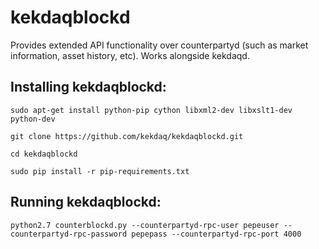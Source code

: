 kekdaqblockd
==============

Provides extended API functionality over counterpartyd (such as market information, asset history, etc). Works alongside kekdaqd.


## Installing kekdaqblockd:

```
sudo apt-get install python-pip cython libxml2-dev libxslt1-dev python-dev

git clone https://github.com/kekdaq/kekdaqblockd.git

cd kekdaqblockd

sudo pip install -r pip-requirements.txt 
```

## Running kekdaqblockd:
```
python2.7 counterblockd.py --counterpartyd-rpc-user pepeuser --counterpartyd-rpc-password pepepass --counterpartyd-rpc-port 4000
```